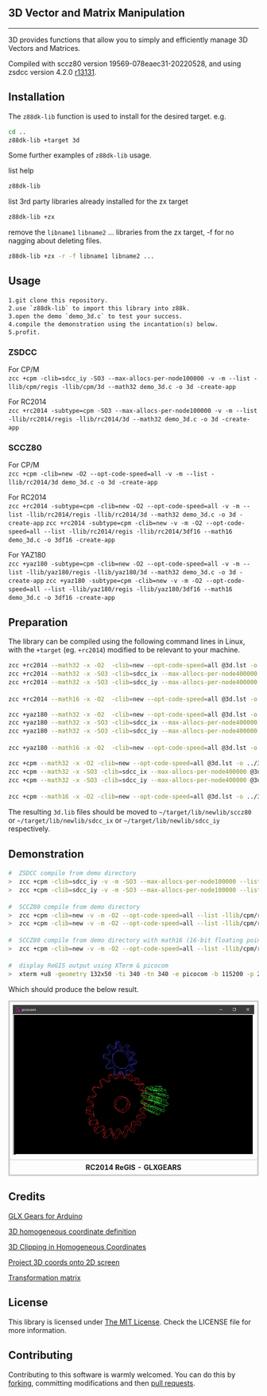 ## 3D Vector and Matrix Manipulation
------------

3D provides functions that allow you to simply and efficiently manage 3D Vectors and Matrices.

Compiled with sccz80 version 19569-078eaec31-20220528, and using zsdcc version 4.2.0 [r13131](https://sourceforge.net/p/sdcc/code/13131/log/?path=/trunk/sdcc).

## Installation

The `z88dk-lib` function is used to install for the desired target. e.g.

```bash
cd ..
z88dk-lib +target 3d
```

Some further examples of `z88dk-lib` usage.

list help
```bash
z88dk-lib
```

list 3rd party libraries already installed for the zx target
```bash
z88dk-lib +zx
```
remove the `libname1` `libname2` ... libraries from the zx target, -f for no nagging about deleting files.
```bash
z88dk-lib +zx -r -f libname1 libname2 ...
```

## Usage
    1.git clone this repository.
    2.use `z88dk-lib` to import this library into z88k.
    3.open the demo `demo_3d.c` to test your success.
    4.compile the demonstration using the incantation(s) below.
    5.profit.

### ZSDCC

For CP/M<br>
`zcc +cpm -clib=sdcc_iy -SO3 --max-allocs-per-node100000 -v -m --list -llib/cpm/regis -llib/cpm/3d --math32 demo_3d.c -o 3d -create-app`

For RC2014<br>
`zcc +rc2014 -subtype=cpm -SO3 --max-allocs-per-node100000 -v -m --list -llib/rc2014/regis -llib/rc2014/3d --math32 demo_3d.c -o 3d -create-app`

### SCCZ80

For CP/M<br>
`zcc +cpm -clib=new -O2 --opt-code-speed=all -v -m --list -llib/rc2014/3d demo_3d.c -o 3d -create-app`

For RC2014<br>
`zcc +rc2014 -subtype=cpm -clib=new -O2 --opt-code-speed=all -v -m --list -llib/rc2014/regis -llib/rc2014/3d --math32 demo_3d.c -o 3d -create-app`
`zcc +rc2014 -subtype=cpm -clib=new -v -m -O2 --opt-code-speed=all --list -llib/rc2014/regis -llib/rc2014/3df16 --math16 demo_3d.c -o 3df16 -create-app`

For YAZ180<br>
`zcc +yaz180 -subtype=cpm -clib=new -O2 --opt-code-speed=all -v -m --list -llib/yaz180/regis -llib/yaz180/3d --math32 demo_3d.c -o 3d -create-app`
`zcc +yaz180 -subtype=cpm -clib=new -v -m -O2 --opt-code-speed=all --list -llib/yaz180/regis -llib/yaz180/3df16 --math16 demo_3d.c -o 3df16 -create-app`

## Preparation

The library can be compiled using the following command lines in Linux, with the `+target` (eg. `+rc2014`) modified to be relevant to your machine.

```sh
zcc +rc2014 --math32 -x -O2  -clib=new --opt-code-speed=all @3d.lst -o ../3d
zcc +rc2014 --math32 -x -SO3 -clib=sdcc_ix --max-allocs-per-node400000 @3d.lst -o ../3d
zcc +rc2014 --math32 -x -SO3 -clib=sdcc_iy --max-allocs-per-node400000 @3d.lst -o ../3d

zcc +rc2014 --math16 -x -O2  -clib=new --opt-code-speed=all @3d.lst -o ../3df16
```

```sh
zcc +yaz180 --math32 -x -O2  -clib=new --opt-code-speed=all @3d.lst -o ../3d
zcc +yaz180 --math32 -x -SO3 -clib=sdcc_ix --max-allocs-per-node400000 @3d.lst -o ../3d
zcc +yaz180 --math32 -x -SO3 -clib=sdcc_iy --max-allocs-per-node400000 @3d.lst -o ../3d

zcc +yaz180 --math16 -x -O2  -clib=new --opt-code-speed=all @3d.lst -o ../3df16
```

```sh
zcc +cpm --math32 -x -O2 -clib=new --opt-code-speed=all @3d.lst -o ../3d
zcc +cpm --math32 -x -SO3 -clib=sdcc_ix --max-allocs-per-node400000 @3d.lst -o ../3d
zcc +cpm --math32 -x -SO3 -clib=sdcc_iy --max-allocs-per-node400000 @3d.lst -o ../3d

zcc +cpm --math16 -x -O2 -clib=new --opt-code-speed=all @3d.lst -o ../3df16
```

The resulting `3d.lib` files should be moved to `~/target/lib/newlib/sccz80` or `~/target/lib/newlib/sdcc_ix` or `~/target/lib/newlib/sdcc_iy` respectively.


## Demonstration

```sh
#  ZSDCC compile from demo directory
>  zcc +cpm -clib=sdcc_iy -v -m -SO3 --max-allocs-per-node100000 --list -llib/cpm/regis -llib/cpm/3d --math32 demo_3d.c -o 3d -create-app
>  zcc +cpm -clib=sdcc_iy -v -m -SO3 --max-allocs-per-node100000 --list -llib/cpm/regis -llib/cpm/3d --am9511 demo_3d.c -o 3dapu -create-app

#  SCCZ80 compile from demo directory
>  zcc +cpm -clib=new -v -m -O2 --opt-code-speed=all --list -llib/cpm/regis -llib/cpm/3d --math32 demo_3d.c -o 3d -create-app
>  zcc +cpm -clib=new -v -m -O2 --opt-code-speed=all --list -llib/cpm/regis -llib/cpm/3d --am9511 demo_3d.c -o 3dapu -create-app

#  SCCZ80 compile from demo directory with math16 (16-bit floating point)
>  zcc +cpm -clib=new -v -m -O2 --opt-code-speed=all --list -llib/cpm/regis -llib/cpm/3df16 --math16 demo_3d.c -o 3df16 -create-app

#  display ReGIS output using XTerm & picocom
>  xterm +u8 -geometry 132x50 -ti 340 -tn 340 -e picocom -b 115200 -p 2 -f h /dev/ttyUSB0 --send-cmd "sx -vv"
```

Which should produce the below result.

<div>
<table style="border: 2px solid #cccccc;">
<tbody>
<tr>
<td style="border: 1px solid #cccccc; padding: 6px;"><a href="https://github.com/feilipu/z88dk-libraries/blob/master/3d/doc/z80gears.png" target="_blank"><img src="https://github.com/feilipu/z88dk-libraries/blob/master/3d/doc/z80gears.png"/></a></td>
</tr>
<tr>
<th style="border: 1px solid #cccccc; padding: 6px;"><centre>RC2014 ReGIS - GLXGEARS<center></th>
</tr>
</tbody>
</table>
</div>



## Credits

[GLX Gears for Arduino](https://github.com/heroineworshiper/3d_arduino/blob/main/3d_arduino.ino)

[3D homogeneous coordinate definition](https://en.wikipedia.org/wiki/Homogeneous_coordinates)

[3D Clipping in Homogeneous Coordinates](https://chaosinmotion.com/2016/05/22/3d-clipping-in-homogeneous-coordinates/)

[Project 3D coords onto 2D screen](https://stackoverflow.com/questions/724219/how-to-convert-a-3d-point-into-2d-perspective-projection)

[Transformation matrix](https://www.tutorialspoint.com/computer_graphics/3d_transformation.htm)


## License

This library is licensed under [The MIT License](http://opensource.org/licenses/mit-license.php). Check the LICENSE file for more information.

## Contributing

Contributing to this software is warmly welcomed. You can do this by [forking](https://help.github.com/articles/fork-a-repo), committing modifications and then [pull requests](https://help.github.com/articles/using-pull-requests).
